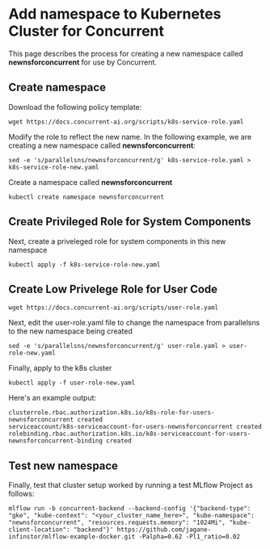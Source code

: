 # Add namespace to Kubernetes Cluster for Concurrent

This page describes the process for creating a new namespace called **newnsforconcurrent** for use by Concurrent.

## Create namespace

Download the following policy template:

```
wget https://docs.concurrent-ai.org/scripts/k8s-service-role.yaml
```

Modify the role to reflect the new name. In the following example, we are creating a new namespace called **newnsforconcurrent**:
```
sed -e 's/parallelsns/newnsforconcurrent/g' k8s-service-role.yaml > k8s-service-role-new.yaml
```

Create a namespace called **newnsforconcurrent**

```
kubectl create namespace newnsforconcurrent
```

## Create Privileged Role for System Components

Next, create a priveleged role for system components in this new namespace

```
kubectl apply -f k8s-service-role-new.yaml
```

## Create Low Privelege Role for User Code

```
wget https://docs.concurrent-ai.org/scripts/user-role.yaml
```

Next, edit the user-role.yaml file to change the namespace from parallelsns to the new namespace being created 

```
sed -e 's/parallelsns/newnsforconcurrent/g' user-role.yaml > user-role-new.yaml
```

Finally, apply to the k8s cluster

```
kubectl apply -f user-role-new.yaml 
```

Here's an example output:

```
clusterrole.rbac.authorization.k8s.io/k8s-role-for-users-newnsforconcurrent created
serviceaccount/k8s-serviceaccount-for-users-newnsforconcurrent created
rolebinding.rbac.authorization.k8s.io/k8s-serviceaccount-for-users-newnsforconcurrent-binding created
```

## Test new namespace

Finally, test that cluster setup worked by running a test MLflow Project as follows:

```
mlflow run -b concurrent-backend --backend-config '{"backend-type": "gke", "kube-context": "<your_cluster_name_here>", "kube-namespace": "newnsforconcurrent", "resources.requests.memory": "1024Mi", "kube-client-location": "backend"}' https://github.com/jagane-infinstor/mlflow-example-docker.git -Palpha=0.62 -Pl1_ratio=0.02
```

